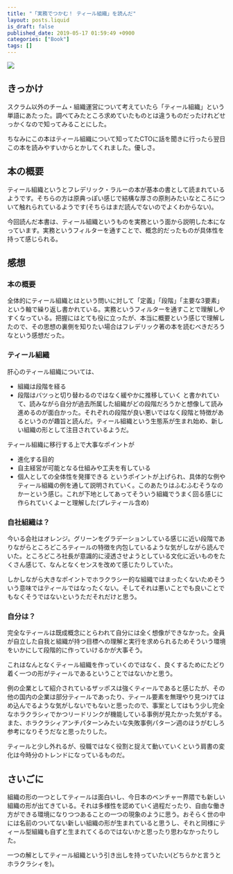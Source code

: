 ```yaml
---
title: "「実務でつかむ！ ティール組織」を読んだ"
layout: posts.liquid
is_draft: false
published_date: 2019-05-17 01:59:49 +0900
categories: ["Book"]
tags: []
---
```


![](https://images-fe.ssl-images-amazon.com/images/I/41UBijhgNNL.jpg)
## きっかけ
スクラム以外のチーム・組織運営について考えていたら「ティール組織」という単語にあたった。調べてみたところ求めていたものとは違うものだったけれどせっかくなので知ってみることにした。

ちなみにこの本はティール組織について知ってたCTOに話を聞きに行ったら翌日この本を読みやすいからとかしてくれました。優しさ。

## 本の概要
ティール組織というとフレデリック・ラルーの本が基本の書として読まれているようです。そちらの方は原典っぽい感じで結構な厚さの原則みたいなところについて触れられているようです(そちらはまだ読んでないのでよくわからない)。

今回読んだ本書は、ティール組織というものを実務という面から説明した本になっています。実務というフィルターを通すことで、概念的だったものが具体性を持って感じられる。

## 感想
### 本の概要
全体的にティール組織とはという問いに対して「定義」「段階」「主要な3要素」という軸で繰り返し書かれている。実務というフィルターを通すことで理解しやすくなっている。把握にはとても役に立ったが、本当に概要という感じで理解したので、その思想の裏側を知りたい場合はフレデリック著の本を読むべきだろうなという感想だった。

### ティール組織
肝心のティール組織については、

- 組織は段階を経る
- 段階はバツっと切り替わるのではなく緩やかに推移していく
と書かれていて、読みながら自分が過去所属した組織がどの段階だろうかと想像して読み進めるのが面白かった。それぞれの段階が良い悪いではなく段階と特徴があるというのが趣旨と読んだ。ティール組織という生態系が生まれ始め、新しい組織の形として注目されているようだ。

ティール組織に移行する上で大事なポイントが

- 進化する目的
- 自主経営が可能となる仕組みや工夫を有している
- 個人としての全体性を発揮できる
というポイントが上げられ、具体的な例やティール組織の例を通して説明されていく。このあたりはふむふむそうなのかーという感じ。これが下地としてあってそういう組織でうまく回る感じに作られていくよーと理解した(プレティール含め)

### 自社組織は？
今いる会社はオレンジ。グリーンをグラデーションしている感じに近い段階でありながらところどころティールの特徴を内包しているような気がしながら読んでいた。ところどころ社長が意識的に浸透させようとしている文化に近いものをたくさん感じて、なんとなくセンスを改めて感じたりしていた。

しかしながら大きなポイントでホラクラシー的な組織ではまったくないためそういう意味ではティールではなったくない。そしてそれは悪いことでも良いことでもなくそうではないというただそれだけと思う。

### 自分は？
完全なティールは既成概念にとらわれて自分には全く想像ができなかった。全員が自立した自我と組織が持つ目標への理解と実行を求められるためそういう環境をいかにして段階的に作っていけるかが大事そう。

これはなんとなくティール組織を作っていくのではなく、良くするためにたどり着く一つの形がティールであるということではないかと思う。

例の企業として紹介されているザッポスは強くティールであると感じたが、その他の国内の企業は部分ティールであったり、ティール要素を無理やり見つけてはめ込んでるような気がしないでもないと思ったので、事案としてはもう少し完全なホラクラシィでかつリードリンクが機能している事例が見たかった気がする。また、ホラクラシィアンチパターンみたいな失敗事例パターン週のほうがむしろ参考になりそうだなと思ったりした。

ティールと少し外れるが、役職ではなく役割と捉えて動いていくという肩書の変化は今時分のトレンドになっているものだ。

## さいごに
組織の形の一つとしてティールは面白いし、今日本のベンチャー界隈でも新しい組織の形が出てきている。それは多様性を認めていく過程だったり、自由な働き方ができる環境になりつつあることの一つの現象のように思う。おそらく世の中には名前のついてない新しい組織の形が生まれていると思うし、それと同様にティール型組織も自ずと生まれてくるのではないかと思ったり思わなかったりした。

一つの解としてティール組織という引き出しを持っていたい(どちらかと言うとホラクラシィを)。


